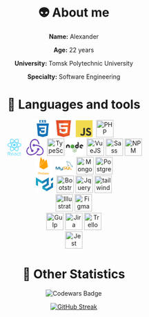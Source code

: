 # <div align="center"> :alien: About me </div>

<div align="center">
  
  **Name:** Alexander

  **Age:** 22 years

  **University:** Tomsk Polytechnic University

  **Specialty:** Software Engineering
</div>

# <div align="center"> :mechanical_arm: Languages and tools </div>

<div align="center">
  <img src="https://github.com/devicons/devicon/blob/master/icons/css3/css3-plain-wordmark.svg"  title="CSS3" alt="CSS" width="40" height="40"/>&nbsp;
  <img src="https://github.com/devicons/devicon/blob/master/icons/html5/html5-original.svg" title="HTML5" alt="HTML" width="40" height="40"/>&nbsp;
  <img src="https://github.com/devicons/devicon/blob/master/icons/javascript/javascript-original.svg" title="JavaScript" alt="JavaScript" width="40" height="40"/>&nbsp;
  <img src="https://cdn.jsdelivr.net/gh/devicons/devicon/icons/php/php-original.svg" title="PHP" width="40" height="40"/>
</div>


<div align="center">
    <img src="https://github.com/devicons/devicon/blob/master/icons/react/react-original-wordmark.svg" title="React" alt="React" width="40" height="40"/>&nbsp;
    <img src="https://github.com/devicons/devicon/blob/master/icons/redux/redux-original.svg" title="Redux" alt="Redux " width="40" height="40"/>&nbsp;
    <img src="https://cdn.jsdelivr.net/gh/devicons/devicon/icons/typescript/typescript-original.svg" title="TypeScritp" width="40" height="40"/>
    <img src="https://github.com/devicons/devicon/blob/master/icons/nodejs/nodejs-original-wordmark.svg" title="NodeJS" alt="NodeJS" width="40" height="40"/>&nbsp;
    <img src="https://cdn.jsdelivr.net/gh/devicons/devicon/icons/vuejs/vuejs-original.svg" title="VueJS" width="40" height="40"/>
    <img src="https://cdn.jsdelivr.net/gh/devicons/devicon/icons/sass/sass-original.svg" title="Sass" width="40" height="40"/>
  <img src="https://cdn.jsdelivr.net/gh/devicons/devicon/icons/npm/npm-original-wordmark.svg" title="NPM" width="40" height="40"/>
</div>

<div align="center">
    <img src="https://github.com/devicons/devicon/blob/master/icons/firebase/firebase-plain-wordmark.svg" title="Firebase" alt="Firebase" width="40" height="40"/>&nbsp;
  <img src="https://github.com/devicons/devicon/blob/master/icons/mysql/mysql-original-wordmark.svg" title="MySQL"  alt="MySQL" width="40" height="40"/>&nbsp;
<img src="https://cdn.jsdelivr.net/gh/devicons/devicon/icons/mongodb/mongodb-original.svg" title="MongoDB" width="40" height="40"/>
<img src="https://cdn.jsdelivr.net/gh/devicons/devicon/icons/postgresql/postgresql-original.svg" title="PostgreSql" width="40" height="40"/>
</div>



<div align="center">
     <img src="https://github.com/devicons/devicon/blob/master/icons/materialui/materialui-original.svg" title="Material UI" alt="Material UI" width="40" height="40"/>&nbsp;
    <img src="https://cdn.jsdelivr.net/gh/devicons/devicon/icons/bootstrap/bootstrap-plain-wordmark.svg"  title="Bootstrap" width="40" height="40"/>
    <img src="https://cdn.jsdelivr.net/gh/devicons/devicon/icons/jquery/jquery-original.svg" title="Jquery" width="40" height="40"/>
    <img src="https://cdn.jsdelivr.net/gh/devicons/devicon/icons/tailwindcss/tailwindcss-original-wordmark.svg" title="tailwindcss" width="40" height="40"/>
</div>


<div align="center">
  <img src="https://cdn.jsdelivr.net/gh/devicons/devicon/icons/illustrator/illustrator-plain.svg" title="Illustrator" width="40" height="40"/>
  <img src="https://cdn.jsdelivr.net/gh/devicons/devicon/icons/figma/figma-original.svg" title="Figma" width="40" height="40"/>
</div>


<div align="center">
  <img src="https://cdn.jsdelivr.net/gh/devicons/devicon/icons/gulp/gulp-plain.svg" title="Gulp" width="40" height="40"/>
  <img src="https://cdn.jsdelivr.net/gh/devicons/devicon/icons/jira/jira-original.svg" title="Jira" width="40" height="40"/>
  <img src="https://cdn.jsdelivr.net/gh/devicons/devicon/icons/trello/trello-plain.svg" title="Trello" width="40" height="40"/>
</div>

<div align="center">
<img src="https://cdn.jsdelivr.net/gh/devicons/devicon/icons/jest/jest-plain.svg" title="Jest" width="40" height="40"/>
</div>


# <div align="center"> :triangular_flag_on_post: Other Statistics </div>

<div align="center">

  ![Codewars Badge](https://www.codewars.com/users/shadowHD-bit/badges/large)

  [![GitHub Streak](http://github-readme-streak-stats.herokuapp.com?user=shadowHd-bit&theme=dark&background=000000)](https://git.io/streak-stats)

</div>
